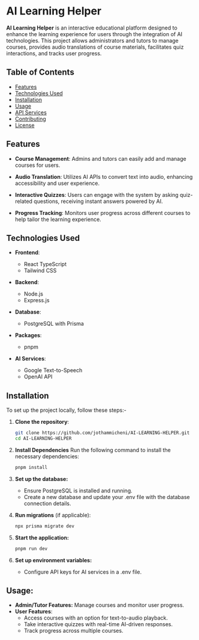 # AI Learning Helper

**AI Learning Helper** is an interactive educational platform designed to enhance the learning experience for users through the integration of AI technologies. This project allows administrators and tutors to manage courses, provides audio translations of course materials, facilitates quiz interactions, and tracks user progress.

## Table of Contents

- [Features](#features)
- [Technologies Used](#technologies-used)
- [Installation](#installation)
- [Usage](#usage)
- [API Services](#api-services)
- [Contributing](#contributing)
- [License](#license)

## Features

- **Course Management**: Admins and tutors can easily add and manage courses for users.
  
- **Audio Translation**: Utilizes AI APIs to convert text into audio, enhancing accessibility and user experience.
  
- **Interactive Quizzes**: Users can engage with the system by asking quiz-related questions, receiving instant answers powered by AI.
  
- **Progress Tracking**: Monitors user progress across different courses to help tailor the learning experience.

## Technologies Used

- **Frontend**: 
  - React TypeScript
  - Tailwind CSS
  
- **Backend**: 
  - Node.js
  - Express.js
  
- **Database**: 
  - PostgreSQL with Prisma
  
- **Packages**: 
  - pnpm
  
- **AI Services**:
  - Google Text-to-Speech
  - OpenAI API

## Installation

To set up the project locally, follow these steps:-

1. **Clone the repository**:
   ```bash
   git clone https://github.com/jothammicheni/AI-LEARNING-HELPER.git
   cd AI-LEARNING-HELPER
2. **Install Dependencies**
   Run the following command to install the necessary dependencies:

   ```bash
   pnpm install
3. **Set up the database:**
   - Ensure PostgreSQL is installed and running.
   - Create a new database and update your .env file with the database connection details.
4. **Run migrations** (if applicable):
   ```bash
   npx prisma migrate dev
5. **Start the application:**
    ```bash
    pnpm run dev
6. **Set up environment variables:**
   - Configure API keys for AI services in a .env file.

## Usage:

  - **Admin/Tutor Features:** Manage courses and monitor user progress.
  - **User Features**:
     - Access courses with an option for text-to-audio playback.
     - Take interactive quizzes with real-time AI-driven responses.
     - Track progress across multiple courses.
  
